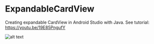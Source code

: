 # ExpandableCardView
Creating expandable CardView in Android Studio with Java.
See tutorial: https://youtu.be/19E85PngufY

![alt text](https://github.com/gifffert/ExpandableCardView/blob/master/Screenshots/cardView.png)
